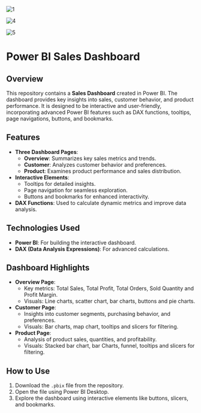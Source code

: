 ![1](https://github.com/user-attachments/assets/683c007b-e18e-458d-9ce0-86b7487c1f0d)

![4](https://github.com/user-attachments/assets/a93e71ee-3105-40dd-8702-1570e187054f)

![5](https://github.com/user-attachments/assets/b5a9835c-c64e-4bdc-a8b5-c8f50575cb2e)

# Power BI Sales Dashboard

## Overview
This repository contains a **Sales Dashboard** created in Power BI. The dashboard provides key insights into sales, customer behavior, and product performance. It is designed to be interactive and user-friendly, incorporating advanced Power BI features such as DAX functions, tooltips, page navigations, buttons, and bookmarks.

## Features
- **Three Dashboard Pages**:
  - **Overview**: Summarizes key sales metrics and trends.
  - **Customer**: Analyzes customer behavior and preferences.
  - **Product**: Examines product performance and sales distribution.
- **Interactive Elements**:
  - Tooltips for detailed insights.
  - Page navigation for seamless exploration.
  - Buttons and bookmarks for enhanced interactivity.
- **DAX Functions**: Used to calculate dynamic metrics and improve data analysis.

## Technologies Used
- **Power BI**: For building the interactive dashboard.
- **DAX (Data Analysis Expressions)**: For advanced calculations.

## Dashboard Highlights
- **Overview Page**: 
  - Key metrics: Total Sales, Total Profit, Total Orders, Sold Quantity and Profit Margin.
  - Visuals: Line charts, scatter chart, bar charts, buttons and pie charts.
- **Customer Page**: 
  - Insights into customer segments, purchasing behavior, and preferences.
  - Visuals: Bar charts, map chart, tooltips and slicers for filtering.
- **Product Page**:
  - Analysis of product sales, quantities, and profitability.
  - Visuals: Stacked bar chart, bar Charts, funnel, tooltips and slicers for filtering.

## How to Use
1. Download the `.pbix` file from the repository.
2. Open the file using Power BI Desktop.
3. Explore the dashboard using interactive elements like buttons, slicers, and bookmarks.
